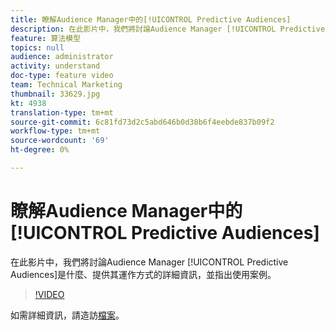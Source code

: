```yaml
---
title: 瞭解Audience Manager中的[!UICONTROL Predictive Audiences]
description: 在此影片中，我們將討論Audience Manager [!UICONTROL Predictive Audiences]是什麼、提供其運作方式的詳細資訊，並指出使用案例。
feature: 算法模型
topics: null
audience: administrator
activity: understand
doc-type: feature video
team: Technical Marketing
thumbnail: 33629.jpg
kt: 4938
translation-type: tm+mt
source-git-commit: 6c81fd73d2c5abd646b0d38b6f4eebde837b09f2
workflow-type: tm+mt
source-wordcount: '69'
ht-degree: 0%

---
```



# 瞭解Audience Manager中的[!UICONTROL Predictive Audiences]

在此影片中，我們將討論Audience Manager [!UICONTROL Predictive Audiences]是什麼、提供其運作方式的詳細資訊，並指出使用案例。

>[!VIDEO](https://video.tv.adobe.com/v/33629/?quality=12)

如需詳細資訊，請造訪[檔案](https://docs.adobe.com/content/help/en/audience-manager/user-guide/features/algorithmic-models/predictive-audiences/predictive-audiences.html)。
